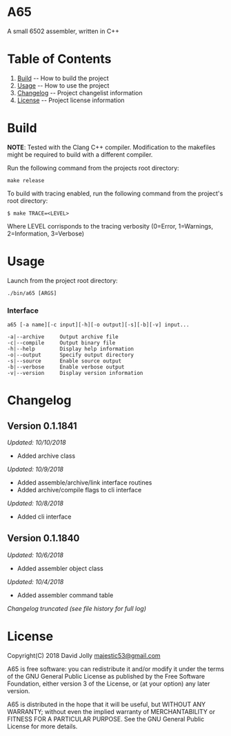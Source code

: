 A65
===

A small 6502 assembler, written in C++

Table of Contents
=================

1. [Build](https://github.com/majestic53/a65#build) -- How to build the project
2. [Usage](https://github.com/majestic53/a65#usage) -- How to use the project
3. [Changelog](https://github.com/majestic53/a65#changelog) -- Project changelist information
4. [License](https://github.com/majestic53/a65#license) -- Project license information

Build
=====

__NOTE__: Tested with the Clang C++ compiler. Modification to the makefiles might be required to build with a different compiler.

Run the following command from the projects root directory:

```
make release
```

To build with tracing enabled, run the following command from the project's root directory:

```
$ make TRACE=<LEVEL>
```

Where LEVEL corrisponds to the tracing verbosity (0=Error, 1=Warnings, 2=Information, 3=Verbose)

Usage
=====

Launch from the project root directory:

```
./bin/a65 [ARGS]
```

### Interface

```
a65 [-a name][-c input][-h][-o output][-s][-b][-v] input...

-a|--archive     Output archive file
-c|--compile     Output binary file
-h|--help        Display help information
-o|--output      Specify output directory
-s|--source      Enable source output
-b|--verbose     Enable verbose output
-v|--version     Display version information
```

Changelog
=========

Version 0.1.1841
----------------
*Updated: 10/10/2018*

* Added archive class

*Updated: 10/9/2018*

* Added assemble/archive/link interface routines
* Added archive/compile flags to cli interface

*Updated: 10/8/2018*

* Added cli interface

Version 0.1.1840
----------------
*Updated: 10/6/2018*

* Added assembler object class

*Updated: 10/4/2018*

* Added assembler command table

*Changelog truncated (see file history for full log)*

License
=======

Copyright(C) 2018 David Jolly <majestic53@gmail.com>

A65 is free software: you can redistribute it and/or modify
it under the terms of the GNU General Public License as published by
the Free Software Foundation, either version 3 of the License, or
(at your option) any later version.

A65 is distributed in the hope that it will be useful,
but WITHOUT ANY WARRANTY; without even the implied warranty of
MERCHANTABILITY or FITNESS FOR A PARTICULAR PURPOSE.  See the
GNU General Public License for more details.
